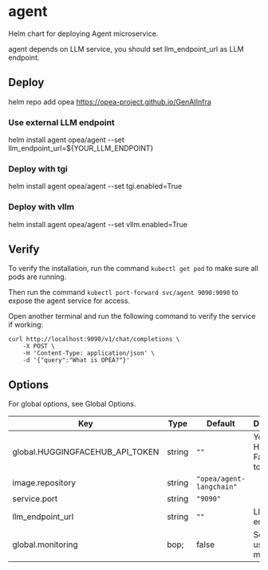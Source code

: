 # agent

Helm chart for deploying Agent microservice.

agent depends on LLM service, you should set llm_endpoint_url as LLM endpoint.

## Deploy

helm repo add opea https://opea-project.github.io/GenAIInfra

### Use external LLM endpoint

helm install agent opea/agent --set llm_endpoint_url=${YOUR_LLM_ENDPOINT}

### Deploy with tgi

helm install agent opea/agent --set tgi.enabled=True

### Deploy with vllm

helm install agent opea/agent --set vllm.enabled=True

## Verify

To verify the installation, run the command `kubectl get pod` to make sure all pods are running.

Then run the command `kubectl port-forward svc/agent 9090:9090` to expose the agent service for access.

Open another terminal and run the following command to verify the service if working:

```console
curl http://localhost:9090/v1/chat/completions \
    -X POST \
    -H 'Content-Type: application/json' \
    -d '{"query":"What is OPEA?"}'
```

## Options

For global options, see Global Options.

| Key                             | Type   | Default                  | Description                     |
| ------------------------------- | ------ | ------------------------ | ------------------------------- |
| global.HUGGINGFACEHUB_API_TOKEN | string | `""`                     | Your own Hugging Face API token |
| image.repository                | string | `"opea/agent-langchain"` |                                 |
| service.port                    | string | `"9090"`                 |                                 |
| llm_endpoint_url                | string | `""`                     | LLM endpoint                    |
| global.monitoring               | bop;   | false                    | Service usage metrics           |
